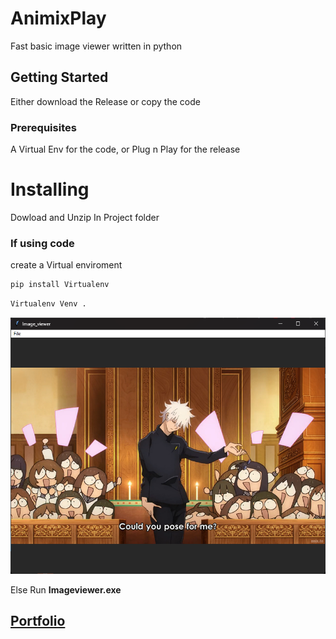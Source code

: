 # AnimixPlay

Fast basic image viewer written in python

## Getting Started

Either download the Release or copy the code

### Prerequisites

A Virtual Env for the code, or Plug n Play for the release

# Installing

Dowload and Unzip In Project folder<br>

### If using code


create a Virtual enviroment
```python
pip install Virtualenv
```

```python
Virtualenv Venv .
```


![Myimage](https://github.com/desto4q/Image_viewer/blob/main/Images/Image.png?raw=true)


Else Run __Imageviewer.exe__

## [Portfolio](https://illumi-code.netlify.app/)

